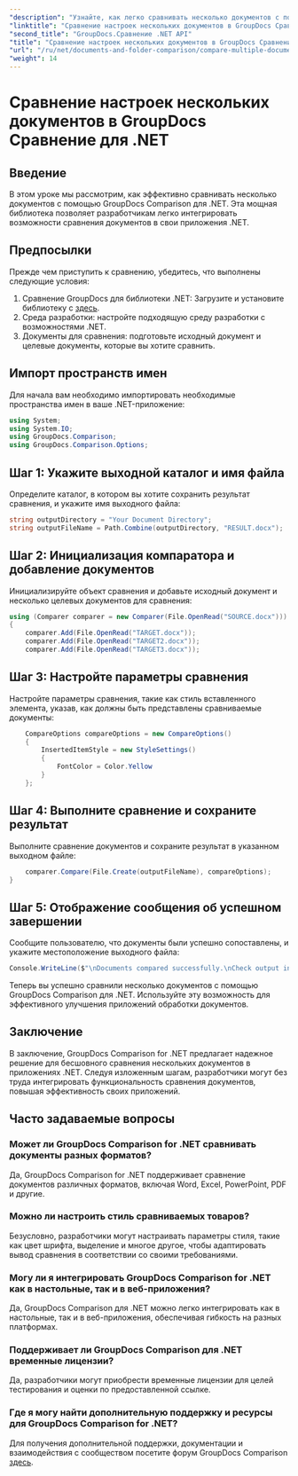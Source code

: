 ```yaml
---
"description": "Узнайте, как легко сравнивать несколько документов с помощью GroupDocs Comparison для .NET. Следуйте нашему пошаговому руководству для бесперебойной обработки документов."
"linktitle": "Сравнение настроек нескольких документов в GroupDocs Сравнение для .NET"
"second_title": "GroupDocs.Сравнение .NET API"
"title": "Сравнение настроек нескольких документов в GroupDocs Сравнение для .NET"
"url": "/ru/net/documents-and-folder-comparison/compare-multiple-documents-settings-dotnet/"
"weight": 14
---
```


# Сравнение настроек нескольких документов в GroupDocs Сравнение для .NET

## Введение
В этом уроке мы рассмотрим, как эффективно сравнивать несколько документов с помощью GroupDocs Comparison для .NET. Эта мощная библиотека позволяет разработчикам легко интегрировать возможности сравнения документов в свои приложения .NET.
## Предпосылки
Прежде чем приступить к сравнению, убедитесь, что выполнены следующие условия:
1. Сравнение GroupDocs для библиотеки .NET: Загрузите и установите библиотеку с [здесь](https://releases.groupdocs.com/comparison/net/).
2. Среда разработки: настройте подходящую среду разработки с возможностями .NET.
3. Документы для сравнения: подготовьте исходный документ и целевые документы, которые вы хотите сравнить.

## Импорт пространств имен
Для начала вам необходимо импортировать необходимые пространства имен в ваше .NET-приложение:
```csharp
using System;
using System.IO;
using GroupDocs.Comparison;
using GroupDocs.Comparison.Options;
```
## Шаг 1: Укажите выходной каталог и имя файла
Определите каталог, в котором вы хотите сохранить результат сравнения, и укажите имя выходного файла:
```csharp
string outputDirectory = "Your Document Directory";
string outputFileName = Path.Combine(outputDirectory, "RESULT.docx");
```
## Шаг 2: Инициализация компаратора и добавление документов
Инициализируйте объект сравнения и добавьте исходный документ и несколько целевых документов для сравнения:
```csharp
using (Comparer comparer = new Comparer(File.OpenRead("SOURCE.docx")))
{
    comparer.Add(File.OpenRead("TARGET.docx"));
    comparer.Add(File.OpenRead("TARGET2.docx"));
    comparer.Add(File.OpenRead("TARGET3.docx"));
```
## Шаг 3: Настройте параметры сравнения
Настройте параметры сравнения, такие как стиль вставленного элемента, указав, как должны быть представлены сравниваемые документы:
```csharp
    CompareOptions compareOptions = new CompareOptions()
    {
        InsertedItemStyle = new StyleSettings()
        {
            FontColor = Color.Yellow
        }
    };
```
## Шаг 4: Выполните сравнение и сохраните результат
Выполните сравнение документов и сохраните результат в указанном выходном файле:
```csharp
    comparer.Compare(File.Create(outputFileName), compareOptions);
}
```
## Шаг 5: Отображение сообщения об успешном завершении
Сообщите пользователю, что документы были успешно сопоставлены, и укажите местоположение выходного файла:
```csharp
Console.WriteLine($"\nDocuments compared successfully.\nCheck output in {outputDirectory}.");
```
Теперь вы успешно сравнили несколько документов с помощью GroupDocs Comparison для .NET. Используйте эту возможность для эффективного улучшения приложений обработки документов.

## Заключение
В заключение, GroupDocs Comparison for .NET предлагает надежное решение для бесшовного сравнения нескольких документов в приложениях .NET. Следуя изложенным шагам, разработчики могут без труда интегрировать функциональность сравнения документов, повышая эффективность своих приложений.
## Часто задаваемые вопросы
### Может ли GroupDocs Comparison for .NET сравнивать документы разных форматов?
Да, GroupDocs Comparison for .NET поддерживает сравнение документов различных форматов, включая Word, Excel, PowerPoint, PDF и другие.
### Можно ли настроить стиль сравниваемых товаров?
Безусловно, разработчики могут настраивать параметры стиля, такие как цвет шрифта, выделение и многое другое, чтобы адаптировать вывод сравнения в соответствии со своими требованиями.
### Могу ли я интегрировать GroupDocs Comparison for .NET как в настольные, так и в веб-приложения?
Да, GroupDocs Comparison для .NET можно легко интегрировать как в настольные, так и в веб-приложения, обеспечивая гибкость на разных платформах.
### Поддерживает ли GroupDocs Comparison для .NET временные лицензии?
Да, разработчики могут приобрести временные лицензии для целей тестирования и оценки по предоставленной ссылке.
### Где я могу найти дополнительную поддержку и ресурсы для GroupDocs Comparison for .NET?
Для получения дополнительной поддержки, документации и взаимодействия с сообществом посетите форум GroupDocs Comparison [здесь](https://forum.groupdocs.com/c/comparison/12).